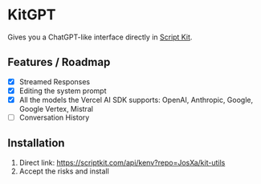 # KitGPT

Gives you a ChatGPT-like interface directly in [Script Kit](https://scriptkit.com).

## Features / Roadmap

- [x] Streamed Responses
- [x] Editing the system prompt
- [x] All the models the Vercel AI SDK supports: OpenAI, Anthropic, Google, Google Vertex, Mistral
- [ ] Conversation History

## Installation

1. Direct link: https://scriptkit.com/api/kenv?repo=JosXa/kit-utils
2. Accept the risks and install
